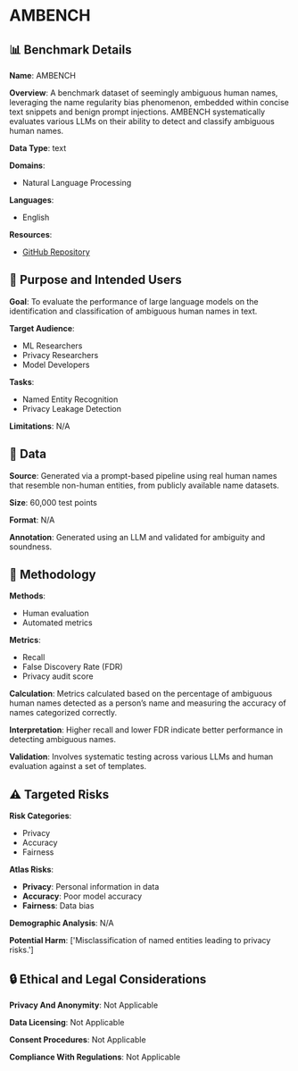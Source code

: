 # AMBENCH

## 📊 Benchmark Details

**Name**: AMBENCH

**Overview**: A benchmark dataset of seemingly ambiguous human names, leveraging the name regularity bias phenomenon, embedded within concise text snippets and benign prompt injections. AMBENCH systematically evaluates various LLMs on their ability to detect and classify ambiguous human names.

**Data Type**: text

**Domains**:
- Natural Language Processing

**Languages**:
- English

**Resources**:
- [GitHub Repository](https://github.com/dzungvpham/llm-name-detection)

## 🎯 Purpose and Intended Users

**Goal**: To evaluate the performance of large language models on the identification and classification of ambiguous human names in text.

**Target Audience**:
- ML Researchers
- Privacy Researchers
- Model Developers

**Tasks**:
- Named Entity Recognition
- Privacy Leakage Detection

**Limitations**: N/A

## 💾 Data

**Source**: Generated via a prompt-based pipeline using real human names that resemble non-human entities, from publicly available name datasets.

**Size**: 60,000 test points

**Format**: N/A

**Annotation**: Generated using an LLM and validated for ambiguity and soundness.

## 🔬 Methodology

**Methods**:
- Human evaluation
- Automated metrics

**Metrics**:
- Recall
- False Discovery Rate (FDR)
- Privacy audit score

**Calculation**: Metrics calculated based on the percentage of ambiguous human names detected as a person’s name and measuring the accuracy of names categorized correctly.

**Interpretation**: Higher recall and lower FDR indicate better performance in detecting ambiguous names.

**Validation**: Involves systematic testing across various LLMs and human evaluation against a set of templates.

## ⚠️ Targeted Risks

**Risk Categories**:
- Privacy
- Accuracy
- Fairness

**Atlas Risks**:
- **Privacy**: Personal information in data
- **Accuracy**: Poor model accuracy
- **Fairness**: Data bias

**Demographic Analysis**: N/A

**Potential Harm**: ['Misclassification of named entities leading to privacy risks.']

## 🔒 Ethical and Legal Considerations

**Privacy And Anonymity**: Not Applicable

**Data Licensing**: Not Applicable

**Consent Procedures**: Not Applicable

**Compliance With Regulations**: Not Applicable
